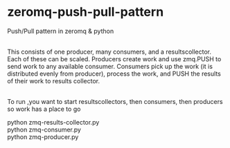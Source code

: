 # zeromq-push-pull-pattern
Push/Pull pattern in zeromq &amp; python

<br/>
This consists of one producer, many consumers, and a resultscollector. Each of these can be scaled. Producers create work and use zmq.PUSH to send work to any available consumer. Consumers pick up the work (it is distributed evenly from producer), process the work, and PUSH the results of their work to results collector.<br/>

<br/> To run ,you want to start resultscollectors, then consumers, then producers so work has a place to go<br/>

python zmq-results-collector.py<br/>
python zmq-consumer.py<br/>
python zmq-producer.py<br/>